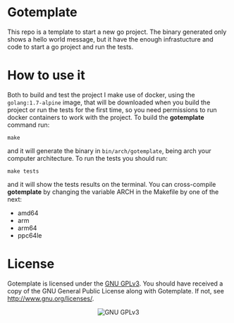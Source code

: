 # Gotemplate
This repo is a template to start a new go project. The binary generated only shows a hello world message, but it have the enough infrastucture and code to start a go project and run the tests.

# How to use it

Both to build and test the project I make use of docker, using the `golang:1.7-alpine` image, that will be downloaded when you build the project or run the tests for the first time, so you need permissions to run docker containers to work with the project. To build the **gotemplate** command run:

```
make
```

and it will generate the binary in `bin/arch/gotemplate`, being arch your computer architecture. To run the tests you should run:

```
make tests
```

and it will show the tests results on the terminal. You can cross-compile **gotemplate** by changing the variable ARCH in the Makefile by one of the next:

* amd64
* arm
* arm64
* ppc64le

# License
Gotemplate is licensed under the [GNU GPLv3](https://www.gnu.org/licenses/gpl.html). You should have received a copy of the GNU General Public License along with Gotemplate. If not, see http://www.gnu.org/licenses/.

<p align="center">
<img src="https://www.gnu.org/graphics/gplv3-127x51.png" alt="GNU GPLv3">
</p>
